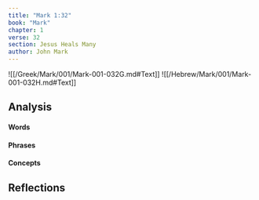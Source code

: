 ```yaml
---
title: "Mark 1:32"
book: "Mark"
chapter: 1
verse: 32
section: Jesus Heals Many
author: John Mark
---
```

![[/Greek/Mark/001/Mark-001-032G.md#Text]]
![[/Hebrew/Mark/001/Mark-001-032H.md#Text]]

## Analysis

#### Words

#### Phrases

#### Concepts

## Reflections
